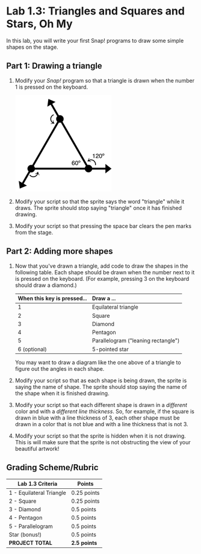 
# Lab 1.3: Triangles and Squares and Stars, Oh My

In this lab, you will write your first Snap! programs to draw some simple shapes on the stage.

## Part 1: Drawing a triangle

1. Modify your *Snap!* program so that a triangle is drawn when the number 1 is pressed on the keyboard.

    ![Angles of a triangle diagram](images/equilateral_triangle.png)

2. Modify your script so that the sprite says the word "triangle" while it draws. The sprite should stop saying "triangle" once it has finished drawing.

3. Modify your script so that pressing the space bar clears the pen marks from the stage.

## Part 2: Adding more shapes

1. Now that you've drawn a triangle, add code to draw the shapes in the following table. Each shape should be drawn when the number next to it is pressed on the keyboard. (For example, pressing 3 on the keyboard should draw a diamond.)

    | When this key is pressed... | Draw a ...                          |
    | --------------------------- | ----------------------------------- |
    | 1                           | Equilateral triangle                |
    | 2                           | Square                              |
    | 3                           | Diamond                             |
    | 4                           | Pentagon                            |
    | 5                           | Parallelogram ("leaning rectangle") |
    | 6 (optional)                | 5-pointed star                      |

    You may want to draw a diagram like the one above of a triangle to figure out the angles in each shape.

2. Modify your script so that as each shape is being drawn, the sprite is saying the name of shape.  The sprite should stop saying the name of the shape when it is finished drawing.

3. Modify your script so that each different shape is drawn in a _different_ color and with a _different line thickness_. So, for example, if the square is drawn in blue with a line thickness of 3, each other shape must be drawn in a color that is not blue and with a line thickness that is not 3.

4. Modify your script so that the sprite is hidden when it is not drawing.  This is will make sure that the sprite is not obstructing the view of your beautiful artwork!

## Grading Scheme/Rubric

| **Lab 1.3 Criteria**                | Points               |
| ----------------------------------- | -------------- |
| 1 - Equilateral Triangle            | 0.25 points    |
| 2 - Square                          | 0.25 points    |
| 3 - Diamond                         | 0.5 points     |
| 4 - Pentagon                        | 0.5 points     |
| 5 - Parallelogram                   | 0.5 points     |
| Star (bonus!)                       | 0.5 points     |
| **PROJECT TOTAL**                   | **2.5 points** |
